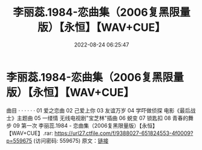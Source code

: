 ﻿---
title: 李丽蕊.1984-恋曲集（2006复黑限量版）【永恒】【WAV+CUE】
date: 2022-08-24 06:25:47
categories: WAV车载音乐、镜像
tags: 华语中文
---
# 李丽蕊.1984-恋曲集（2006复黑限量版）【永恒】【WAV+CUE】

曲目
· · · · · ·
01 爱之恋曲
02 己爱上你
03 友谊万岁
04 学吓做侦探
电影《最后战士》主题曲
05 一缕情
无线电视剧"宝芝林"插曲
06 蜕变
07 锁匙扣
08 青春的舞步
09 第一次
李丽蕊.1984 -
恋曲集（2006复黑限量版）【永恒】【WAV+CUE】.rar: https://url27.ctfile.com/f/9388027-651824553-4f0009?p=559675
(访问密码: 559675)
原文：[链接](https://blog.sina.com.cn/s/blog_1647c7e7601030z0t.html)
